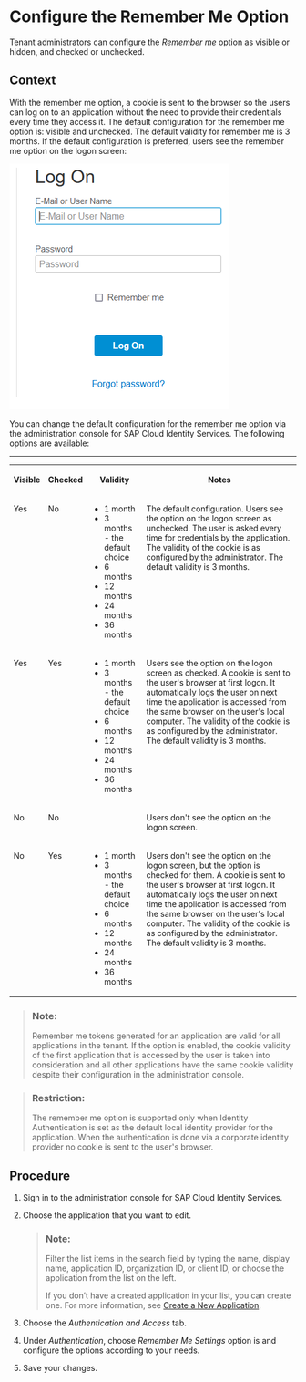<!-- loio08d41f41ec0040a79c448b59987b12ac -->

# Configure the Remember Me Option

Tenant administrators can configure the *Remember me* option as visible or hidden, and checked or unchecked.



## Context

With the remember me option, a cookie is sent to the browser so the users can log on to an application without the need to provide their credentials every time they access it. The default configuration for the remember me option is: visible and unchecked. The default validity for remember me is 3 months. If the default configuration is preferred, users see the remember me option on the logon screen:

![](images/Remember_me_223f3f7.png)

You can change the default configuration for the remember me option via the administration console for SAP Cloud Identity Services. The following options are available:

****


<table>
<tr>
<th valign="top">

Visible

</th>
<th valign="top">

Checked

</th>
<th valign="top">

Validity

</th>
<th valign="top">

Notes

</th>
</tr>
<tr>
<td valign="top">

Yes

</td>
<td valign="top">

No

</td>
<td valign="top">

-   1 month
-   3 months - the default choice
-   6 months
-   12 months
-   24 months
-   36 months



</td>
<td valign="top">

The default configuration. Users see the option on the logon screen as unchecked. The user is asked every time for credentials by the application. The validity of the cookie is as configured by the administrator. The default validity is 3 months.

</td>
</tr>
<tr>
<td valign="top">

Yes

</td>
<td valign="top">

Yes

</td>
<td valign="top">

-   1 month
-   3 months - the default choice
-   6 months
-   12 months
-   24 months
-   36 months



</td>
<td valign="top">

Users see the option on the logon screen as checked. A cookie is sent to the user's browser at first logon. It automatically logs the user on next time the application is accessed from the same browser on the user's local computer. The validity of the cookie is as configured by the administrator. The default validity is 3 months.

</td>
</tr>
<tr>
<td valign="top">

No

</td>
<td valign="top">

No

</td>
<td valign="top">

 

</td>
<td valign="top">

Users don't see the option on the logon screen.

</td>
</tr>
<tr>
<td valign="top">

No

</td>
<td valign="top">

Yes

</td>
<td valign="top">

-   1 month
-   3 months - the default choice
-   6 months
-   12 months
-   24 months
-   36 months



</td>
<td valign="top">

Users don't see the option on the logon screen, but the option is checked for them. A cookie is sent to the user's browser at first logon. It automatically logs the user on next time the application is accessed from the same browser on the user's local computer. The validity of the cookie is as configured by the administrator. The default validity is 3 months.

</td>
</tr>
</table>

> ### Note:  
> Remember me tokens generated for an application are valid for all applications in the tenant. If the option is enabled, the cookie validity of the first application that is accessed by the user is taken into consideration and all other applications have the same cookie validity despite their configuration in the administration console.

> ### Restriction:  
> The remember me option is supported only when Identity Authentication is set as the default local identity provider for the application. When the authentication is done via a corporate identity provider no cookie is sent to the user's browser.



## Procedure

1.  Sign in to the administration console for SAP Cloud Identity Services.

2.  Choose the application that you want to edit.

    > ### Note:  
    > Filter the list items in the search field by typing the name, display name, application ID, organization ID, or client ID, or choose the application from the list on the left.
    > 
    > If you don’t have a created application in your list, you can create one. For more information, see [Create a New Application](create-a-new-application-0d4b255.md).

3.  Choose the *Authentication and Access* tab.

4.  Under *Authentication*, choose *Remember Me Settings* option is and configure the options according to your needs.

5.  Save your changes.


